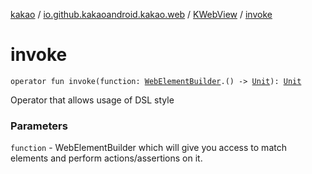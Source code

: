 [kakao](../../index.md) / [io.github.kakaoandroid.kakao.web](../index.md) / [KWebView](index.md) / [invoke](./invoke.md)

# invoke

`operator fun invoke(function: `[`WebElementBuilder`](../-web-element-builder/index.md)`.() -> `[`Unit`](https://kotlinlang.org/api/latest/jvm/stdlib/kotlin/-unit/index.html)`): `[`Unit`](https://kotlinlang.org/api/latest/jvm/stdlib/kotlin/-unit/index.html)

Operator that allows usage of DSL style

### Parameters

`function` - WebElementBuilder which will give you access to match elements
and perform actions/assertions on it.
